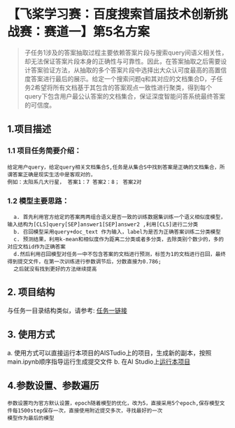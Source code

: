 # 【飞桨学习赛：百度搜索首届技术创新挑战赛：赛道一】第5名方案
> 子任务1涉及的答案抽取过程主要依赖答案片段与搜索query间语义相关性，却无法保证答案片段本身的正确性与可靠性。因此，在答案抽取之后需要设计答案验证方法，从抽取的多个答案片段中选择出大众认可度最高的高置信度答案进行最后的展示。给定一个搜索问题q和其对应的文档集合D，子任务2希望将所有文档基于其包含的答案观点一致性进行聚类，得到每个query下包含用户最公认答案的文档集合，保证深度智能问答系统最终答案的可信度。

## 1.项目描述
### 1.1 项目任务简要介绍：
```
给定用户query，给定query相关文档集合S,任务是从集合S中找到答案是正确的文档集合，所谓答案正确是现实生活中是客观对的，
例如：太阳系几大行星， 答案1：7 答案2：8； 答案2对
```
### 1.2 模型主要思路：
```
  a. 首先利用官方给定的答案两两组合语义是否一致的训练数据集训练一个语义相似度模型，输入结构为[CLS]query[SEP]answer1[SEP]answer2 ,利用[CLS]进行二分类
  b. 召回模型采用query+doc_text 作为输入，label为是否为正确答案训练二分类模型
  c. 预测结果，利用k-mean和相似度作为距离二分类或者多分类，去除类别个数少的，多的对应文档id作为正确答案
  d.然后利用召回模型对任务一中不包含答案的文档进行预测，标签为1的文档进行召回，最终得到提交文件，在第一次训练进行参数调节后，分数直接为0.786;
  之后就没有找到更好的方法继续提高
```
## 2. 项目结构

 与任务一目录结构类似，请参考:
   [任务一链接](https://github.com/chenmingwei00/Baidu-Search-Track-1)

## 3. 使用方式
 a. 使用方式可以直接运行本项目的AISTudio上的项目，生成新的副本，按照main.ipynb顺序指导运行生成提交文件
 b. 在AI Studio上[运行本项目](https://github.com/chenmingwei00/Baidu-Search-Track-1-2)  
## 4.参数设置、参数遍历
```
参数设置均为官方默认设置，epoch随着模型的优化，改为5，直接采用5个epoch,保存模型文件每1500step保存一次，直接使用附近提交多次，寻找最好的一次
模型作为最后的模型
```
